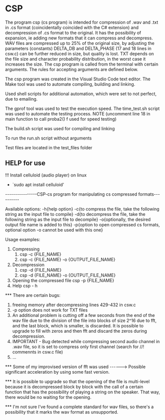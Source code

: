 # CSP

The program csp (cs program) is intended for compression of .wav and .txt in .cs format (coincidentally coincided with the C# extension) and decompression of .cs format to the original. It has the possibility of expansion, ie adding new formats that it can compress and decompress. WAV files are compressed up to 25% of the original size, by adjusting the parameters (constants) DELTA_DB and
DELTA_PHASE (17 and 18 lines in csw.c) can be further reduced in size, but quality is lost. TXT depends on the file size and character probability distribution, in the worst case it increases the size.
The csp program is called from the terminal with certain arguments. The rules for accepting arguments are defined below.

The csp program was created in the Visual Studio Code text editor. The Make tool was used to automate compiling, building and linking.

Used shell scripts for additional automation, which were set to not perfect, due to emailing.

The gprof tool was used to test the execution speed. The time_test.sh script was used to automate the testing process. NOTE (uncomment line 18 in main function to call proba2() f used for speed testing)

The build.sh script was used for compiling and linking

To run the run.sh script without arguments

Test files are located in the test_files folder

## HELP for use

!!! Install celluloid (audio player) on linux

- `sudo apt install celluloid'

----------------CSP-cs program for manipulating cs compressed formats----------

Available options:
-h{help option}
-c{to compress the file, take the following string as the input file to compile}
-d{to decompress the file, take the following string as the input file to decompile}
-o{optionally, the desired output file name is added to this}
-p{option to open compressed cs formats, optional option -o cannot be used with this one}

Usage examples:

1. Compressing
   1. csp -c {FILE_NAME}
   2. csp -c {FILE_NAME} -o {OUTPUT_FILE_NAME}
2. Decompression
   1. csp -d {FILE_NAME}
   2. csp -d {FILE_NAME} -o {OUTPUT_FILE_NAME}
3. Opening the compressed file
   csp -p {FILE_NAME}
4. Help
   csp - h

\*\*\* There are certain bugs:

1. freeing memory after decompressing lines 429-432 in csw.c
2. -p option does not work for TXT files
3. An additional problem is cutting off a few seconds from the end of the wav file due to the division of the file into blocks of size 2^16 due to fft, and the last block, which is smaller, is discarded. It is possible to upgrade to fill with zeros and then fft and discard the zeros during decompression.
4. IMPORTANT - Bug detected while compressing second audio channel in .wav file, so it is set to compress only first channel (search for //! commennts in csw.c file)
5. ...

\*\*\* Some of my improvised version of fft was used ------> Possible significant acceleration by using some fast version.

\*\*\* It is possible to upgrade so that the opening of the file is multi-level because it is decompressed block by block with the call of a certain function that has the possibility of playing a string on the speaker. That way, there would be no waiting for the opening.

\*\*\* I'm not sure I've found a complete standard for wav files, so there's a possibility that it marks the wav format as unsupported.
